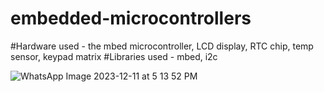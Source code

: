 # embedded-microcontrollers
#Hardware used - the mbed microcontroller, LCD display, RTC chip, temp sensor, keypad matrix
#Libraries used - mbed, i2c

![WhatsApp Image 2023-12-11 at 5 13 52 PM](https://github.com/Shionjee7/embedded-microcontrollers/assets/96959471/ec36e206-d96f-4bc7-83ae-d984586e02b6)
